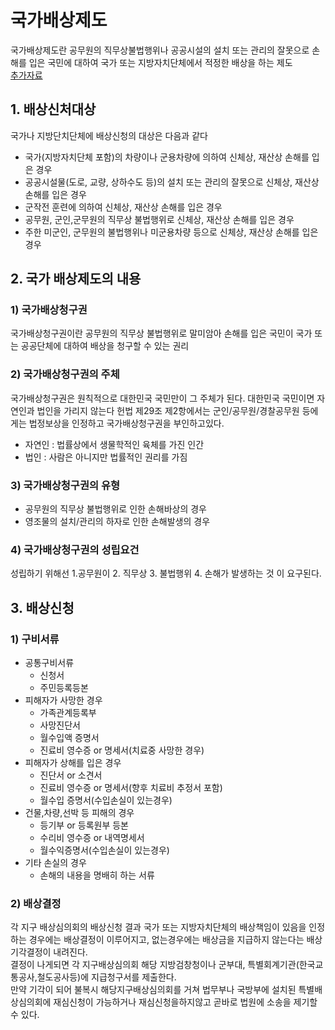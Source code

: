 # 국가배상제도
국가배상제도란 공무원의 직무상불법행위나 공공시설의 설치 또는 관리의 잘못으로 손해를 입은 국민에 대하여 국가 또는 지방자치단체에서 적정한 배상을 하는 제도
<br> [추가자료](https://www.law.go.kr/%EB%B2%95%EB%A0%B9/%EA%B5%AD%EA%B0%80%EB%B0%B0%EC%83%81%EB%B2%95)
## 1. 배상신처대상
국가나 지방단치단체에 배상신청의 대상은 다음과 같다
- 국가(지방자치단체 포함)의 차량이나 군용차량에 의하여 신체상, 재산상 손해를 입은 경우
- 공공시설물(도로, 교량, 상하수도 등)의 설치 또는 관리의 잘못으로 신체상, 재산상 손해를 입은 경우
- 군작전 훈련에 의하여 신체상, 재산상 손해를 입은 경우
- 공무원, 군인,군무원의 직무상 불법행위로 신체상, 재산상 손해를 입은 경우
- 주한 미군인, 군무원의 불법행위나 미군용차량 등으로 신체상, 재산상 손해를 입은 경우

## 2. 국가 배상제도의 내용
### 1) 국가배상청구권
국가배상청구권이란 공무원의 직무상 불법행위로 말미암아 손해를 입은 국민이 국가 또는 공공단체에 대하여 배상을 청구할 수 있는 권리
  
### 2) 국가배상청구권의 주체
국가배상청구권은 원칙적으로 대한민국 국민만이 그 주체가 된다. 대한민국 국민이면 자연인과 법인을 가리지 않는다 헌법 제29조 제2항에서는 군인/공무원/경찰공무원 등에게는 법정보상을 인정하고 국가배상청구권을 부인하고있다.
- 자연인 : 법률상에서 생물학적인 육체를 가진 인간
- 법인 : 사람은 아니지만 법률적인 권리를 가짐
  
### 3) 국가배상청구권의 유형
- 공무원의 직무상 불법행위로 인한 손해바상의 경우
- 영조물의 설치/관리의 하자로 인한 손해발생의 경우

### 4) 국가배상청구권의 성립요건
성립하기 위해선 1.공무원이 2. 직무상 3. 불법행위 4. 손해가 발생하는 것 이 요구된다.
  
## 3. 배상신청
### 1) 구비서류 
- 공통구비서류
	- 신청서
	- 주민등록등본
- 피해자가 사망한 경우
     - 가족관계등록부
	 - 사망진단서
	 - 월수입액 증명서
	 - 진료비 영수증 or 명세서(치료중 사망한 경우)
- 피해자가 상해를 입은 경우
	- 진단서 or 소견서
	- 진료비 영수증 or 명세서(향후 치료비 추정서 포함)
	- 월수입 증명서(수입손실이 있는경우)
- 건물,차량,선박 등 피해의 경우
	- 등기부 or 등록원부 등본
	- 수리비 영수증 or 내역명세서
	- 월수익증명서(수입손실이 있는경우)
- 기타 손실의 경우
	- 손해의 내용을 명배히 하는 서류 

### 2) 배상결정
각 지구 배상심의회의 배상신청 결과 국가 또는 지방자치단체의 배상책임이 있음을 인정하는 경우에는 배상결정이 이루어지고, 없는경우에는 배상금을 지급하지 않는다는 배상 기각결정이 내려진다.<br>
결정이 나게되면 각 지구배상심의회 해당 지방검창청이나 군부대, 특별회계기관(한국교통공사,철도공사등)에 지급청구서를 제출한다.<br>
만약 기각이 되어 불복시 해당지구배상심의회를 거쳐 법무부나 국방부에 설치된 특별배상심의회에 재심신청이 가능하거나 재심신청을하지않고 곧바로 법원에 소송을 제기할 수 있다.
